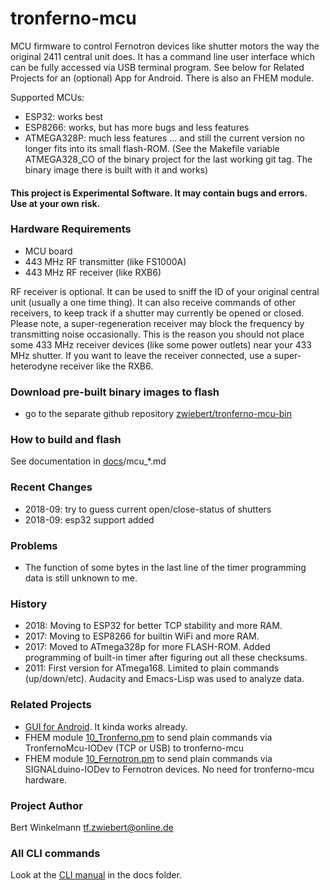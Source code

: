 # tronferno-mcu

MCU firmware to control Fernotron devices like shutter motors the way the original 2411 central unit does.  It has a command line user interface which can be fully accessed via USB terminal program. See below for Related Projects for an (optional) App for Android. There is also an FHEM module. 

Supported MCUs:

* ESP32: works best
* ESP8266: works, but has more bugs and less features
* ATMEGA328P: much less features ... and still the current version no longer fits into its small flash-ROM. (See the Makefile variable ATMEGA328_CO of the binary project for the last working git tag. The binary image there is built with it and works)



#### This project is Experimental Software. It may contain bugs and errors. Use at your own risk.


### Hardware Requirements
 - MCU board
 - 443 MHz RF transmitter (like FS1000A)
 - 443 MHz RF receiver (like RXB6)

RF receiver is optional.  It can be used to sniff the ID of your original central unit (usually a one time thing). It can also receive commands of other receivers, to keep track if a shutter may currently be opened or closed.
Please note, a super-regeneration receiver may block the frequency by transmitting noise occasionally. This is the reason you should not place some 433 MHz receiver devices (like some power outlets) near your 433 MHz shutter.  If you want to leave the receiver connected, use a super-heterodyne receiver like the RXB6. 


### Download pre-built binary images to flash
   * go to the separate github repository [zwiebert/tronferno-mcu-bin](https://github.com/zwiebert/tronferno-mcu-bin)

### How to build and flash

See documentation in [docs](https://github.com/zwiebert/tronferno-mcu/blob/master/docs/)/mcu_*.md
    
      
### Recent Changes

 * 2018-09: try to guess current open/close-status of shutters  
 * 2018-09: esp32 support added

### Problems
 * The function of some bytes in the last line of the timer programming data is still unknown to me. 

### History
 * 2018: Moving to ESP32 for better TCP stability and more RAM.
 * 2017: Moving to ESP8266 for builtin WiFi and more RAM. 
 * 2017: Moved to ATmega328p for more FLASH-ROM. Added programming of built-in timer after figuring out all these checksums.
 * 2011: First version for ATmega168. Limited to plain commands (up/down/etc). Audacity and Emacs-Lisp was used to analyze data.

### Related Projects
  * [GUI for Android](https://github.com/zwiebert/tronferno-andro). It kinda works already.
  * FHEM module [10_Tronferno.pm](https://github.com/zwiebert/tronferno-fhem) to send plain commands via TronfernoMcu-IODev (TCP or USB) to tronferno-mcu
  * FHEM module [10_Fernotron.pm](https://github.com/zwiebert/tronferno-fhem) to send plain commands via SIGNALduino-IODev to Fernotron devices. No need for tronferno-mcu hardware.
 
  
### Project Author

Bert Winkelmann <tf.zwiebert@online.de>

### All CLI commands

Look at the [CLI manual](https://github.com/zwiebert/tronferno-mcu/blob/master/docs/CLI.md) in the docs folder.

